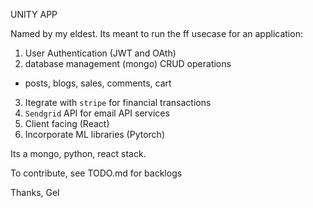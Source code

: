 UNITY APP

Named by my eldest.  Its meant to run the ff usecase for an application:

1. User Authentication (JWT and OAth)
2. database management (mongo) CRUD operations
  - posts, blogs, sales, comments, cart
3. Itegrate with `stripe` for financial transactions
4. `Sendgrid` API for email API services
5. Client facing (React)
6. Incorporate ML libraries (Pytorch)

Its a mongo, python, react stack.  

To contribute, see TODO.md for backlogs

Thanks,
Gel